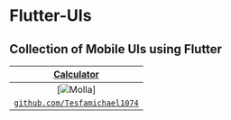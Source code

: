 # Flutter-UIs
## Collection of Mobile UIs using Flutter

 

| <a href="http://github.com/Tesfamichael1074" target="_blank">**Calculator**</a> 
| :---: 
| [![Molla](https://lh3.googleusercontent.com/O8STNbN-RY7YbkOd_UeQDoBxA-hWUGOcSxSGuUBQeGgHZIA6HJLD4PTKJIsLhb1ajPuQjftaBFTC6bQsDpLaO04usLpRPRb8y7DEY9pAkv_rHryl9PDtL-Gy7XXtDRoKYfsPPPlHdPvfjuXsaMP7crJIXhZRPh82kp_Mlp9YrjT1WHR-3-plr5iSYr9jPJYVNhOvnnog1xvu_JrVn7S3VPdwDhxhIXYPN1j4Kaqt7XX8YDHLs5Cq49ENgH5iW0MehsC7YbzeIA7tWcjTxz2po4rLyuwAl-C6R91GBsFHQfg5LOxpKVLSu2Fd3pwdxWpjohHrS05e0kpe--ISJT1jkDXLH-O625A3jXeQu4haqodX96VUNiGLvQtvRFfhwDxAO4kAZj0dr2V3Imo59l1mfWd8DX96VCAfdvr9ne7CBW-wvjbHqQAEfowFLEf8gudtSO9HKxP_RH7GvfWY_jOeyCLjgUyLNRYDcHqT6DiDcu_96wciZ7-oGS2_JZztV7aa1LrGO-g7X0y4IylTwE0W2S6XIyCYBOjaLY0M_LONccbmqcrp0Sby1vWJDWB4b4i9R_IX77vn8Sqj7S76fUTGxx1EUZSmIYKuzZ8giSIHlx8afCc3iRrl6rIsohzWjcD_pDAsv22T6N3M7ybfF9RRm50-np1G9Uw=w464-h858-no)]   
| <a href="http://github.com/Tesfamichael1074" target="_blank">`github.com/Tesfamichael1074`</a> 

